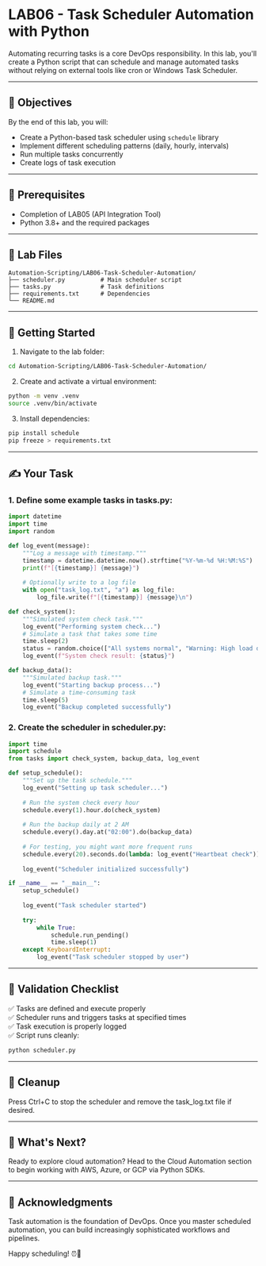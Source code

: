 # LAB06 - Task Scheduler Automation with Python

Automating recurring tasks is a core DevOps responsibility. In this lab, you'll create a Python script that can schedule and manage automated tasks without relying on external tools like cron or Windows Task Scheduler.

---

## 🎯 Objectives

By the end of this lab, you will:
- Create a Python-based task scheduler using `schedule` library
- Implement different scheduling patterns (daily, hourly, intervals)
- Run multiple tasks concurrently
- Create logs of task execution

---

## 🧰 Prerequisites

- Completion of LAB05 (API Integration Tool)
- Python 3.8+ and the required packages

---

## 📁 Lab Files

```
Automation-Scripting/LAB06-Task-Scheduler-Automation/
├── scheduler.py          # Main scheduler script
├── tasks.py              # Task definitions
├── requirements.txt      # Dependencies
└── README.md
```

---

## 🚀 Getting Started

1. Navigate to the lab folder:
```bash
cd Automation-Scripting/LAB06-Task-Scheduler-Automation/
```

2. Create and activate a virtual environment:
```bash
python -m venv .venv
source .venv/bin/activate
```

3. Install dependencies:
```bash
pip install schedule
pip freeze > requirements.txt
```

---

## ✍️ Your Task

### 1. Define some example tasks in tasks.py:
```python
import datetime
import time
import random

def log_event(message):
    """Log a message with timestamp."""
    timestamp = datetime.datetime.now().strftime("%Y-%m-%d %H:%M:%S")
    print(f"[{timestamp}] {message}")
    
    # Optionally write to a log file
    with open("task_log.txt", "a") as log_file:
        log_file.write(f"[{timestamp}] {message}\n")

def check_system():
    """Simulated system check task."""
    log_event("Performing system check...")
    # Simulate a task that takes some time
    time.sleep(2)
    status = random.choice(["All systems normal", "Warning: High load detected"])
    log_event(f"System check result: {status}")

def backup_data():
    """Simulated backup task."""
    log_event("Starting backup process...")
    # Simulate a time-consuming task
    time.sleep(5)
    log_event("Backup completed successfully")
```

### 2. Create the scheduler in scheduler.py:
```python
import time
import schedule
from tasks import check_system, backup_data, log_event

def setup_schedule():
    """Set up the task schedule."""
    log_event("Setting up task scheduler...")
    
    # Run the system check every hour
    schedule.every(1).hour.do(check_system)
    
    # Run the backup daily at 2 AM
    schedule.every().day.at("02:00").do(backup_data)
    
    # For testing, you might want more frequent runs
    schedule.every(20).seconds.do(lambda: log_event("Heartbeat check"))
    
    log_event("Scheduler initialized successfully")

if __name__ == "__main__":
    setup_schedule()
    
    log_event("Task scheduler started")
    
    try:
        while True:
            schedule.run_pending()
            time.sleep(1)
    except KeyboardInterrupt:
        log_event("Task scheduler stopped by user")
```

---

## 🧪 Validation Checklist

✅ Tasks are defined and execute properly  
✅ Scheduler runs and triggers tasks at specified times  
✅ Task execution is properly logged  
✅ Script runs cleanly:
```bash
python scheduler.py
```

---

## 🧹 Cleanup
Press Ctrl+C to stop the scheduler and remove the task_log.txt file if desired.

---

## 💬 What's Next?
Ready to explore cloud automation? Head to the Cloud Automation section to begin working with AWS, Azure, or GCP via Python SDKs.

---

## 🙏 Acknowledgments
Task automation is the foundation of DevOps. Once you master scheduled automation, you can build increasingly sophisticated workflows and pipelines.

Happy scheduling! ⏰🐍 